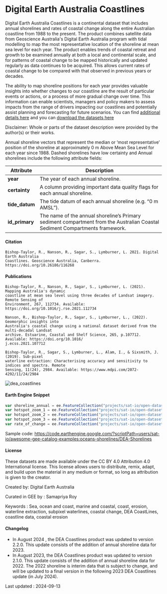 # Digital Earth Australia Coastlines

Digital Earth Australia Coastlines is a continental dataset that includes annual shorelines and rates of coastal change along the entire Australian coastline from 1988 to the present. The product combines satellite data from Geoscience Australia's Digital Earth Australia program with tidal modelling to map the most representative location of the shoreline at mean sea level for each year. The product enables trends of coastal retreat and growth to be examined annually at both a local and continental scale, and for patterns of coastal change to be mapped historically and updated regularly as data continues to be acquired. This allows current rates of coastal change to be compared with that observed in previous years or decades.

The ability to map shoreline positions for each year provides valuable insights into whether changes to our coastline are the result of particular events or actions, or a process of more gradual change over time. This information can enable scientists, managers and policy makers to assess impacts from the range of drivers impacting our coastlines and potentially assist planning and forecasting for future scenarios. You can find [additional details here](https://cmi.ga.gov.au/data-products/dea/581/dea-coastlines) and you can [download the datasets here](https://data.dea.ga.gov.au/?prefix=derivative/dea_coastlines/2-2-0/)

Disclaimer: Whole or parts of the dataset description were provided by the author(s) or their works.

Annual shoreline vectors that represent the median or ‘most representative’ position of the shoreline at approximately 0 m Above Mean Sea Level for each year since 1988. Dashed shorelines have low certainty and Annual shorelines include the following attribute fields:

| **Attribute**   | **Description**                                                                 |
|-----------------|---------------------------------------------------------------------------------|
| **year**        | The year of each annual shoreline.                                               |
| **certainty**   | A column providing important data quality flags for each annual shoreline.       |
| **tide_datum**  | The tide datum of each annual shoreline (e.g. “0 m AMSL”).                       |
| **id_primary**  | The name of the annual shoreline’s Primary sediment compartment from the Australian Coastal Sediment Compartments framework. |


#### Citation

```
Bishop-Taylor, R., Nanson, R., Sagar, S., Lymburner, L. 2021. Digital Earth Australia
Coastlines. Geoscience Australia, Canberra. https://doi.org/10.26186/116268
```

#### Publications

```
Bishop-Taylor, R., Nanson, R., Sagar, S., Lymburner, L. (2021). Mapping Australia's dynamic
coastline at mean sea level using three decades of Landsat imagery. Remote Sensing of
Environment, 267, 112734. Available: https://doi.org/10.1016/j.rse.2021.112734

Nanson, R., Bishop-Taylor, R., Sagar, S., Lymburner, L., (2022). Geomorphic insights into
Australia's coastal change using a national dataset derived from the multi-decadal Landsat
archive. Estuarine, Coastal and Shelf Science, 265, p.107712. Available: https://doi.org/10.1016/
j.ecss.2021.107712

Bishop-Taylor, R., Sagar, S., Lymburner, L., Alam, I., & Sixsmith, J. (2019). Sub-pixel
waterline extraction: Characterising accuracy and sensitivity to indices and spectra. Remote
Sensing, 11(24), 2984. Available: https://www.mdpi.com/2072-4292/11/24/2984
```

![dea_coastlines](https://user-images.githubusercontent.com/6677629/227800601-a7f6b5b7-4876-4cda-824f-c5819f77bcc1.gif)

#### Earth Engine Snippet

```js
var shoreline_annual = ee.FeatureCollection("projects/sat-io/open-datasets/DEA/COASTLINES/coastlines_v220_shorelines_annual");
var hotspot_zoom_1 = ee.FeatureCollection("projects/sat-io/open-datasets/DEA/COASTLINES/coastlines_v220_hotspots_zoom_1");
var hotspot_zoom_2 = ee.FeatureCollection("projects/sat-io/open-datasets/DEA/COASTLINES/coastlines_v220_hotspots_zoom_2");
var hotspot_zoom_3 = ee.FeatureCollection("projects/sat-io/open-datasets/DEA/COASTLINES/coastlines_v220_hotspots_zoom_3");
var rate_of_change = ee.FeatureCollection("projects/sat-io/open-datasets/DEA/COASTLINES/coastlines_v220_shorelines_annual");
```

Sample code: https://code.earthengine.google.com/?scriptPath=users/sat-io/awesome-gee-catalog-examples:oceans-shorelines/DEA-Shorelines

#### License
These datasets are made available under the CC BY 4.0 Attribution 4.0 International license. This license allows users to distribute, remix, adapt, and build upon the material in any medium or format, so long as attribution is given to the creator.

Created by: Digital Earth Australia

Curated in GEE by : Samapriya Roy

Keywords : Sea, ocean and coast, marine and coastal, coast, erosion, waterline extraction,
subpixel waterlines, coastal change, DEA CoastLines, coastline data, coastal erosion

#### Changelog
* In August 2024 , the DEA Coastlines product was updated to version 2.2.0. This update consists of the addition of annual shoreline data for 2023.
* In August 2023, the DEA Coastlines product was updated to version 2.1.0. This update consists of the addition of annual shoreline data for 2022. The 2022 shoreline is interim data that is subject to change, and will be updated to a final version in the following 2023 DEA Coastlines update (in July 2024).

Last updated : 2024-09-13
